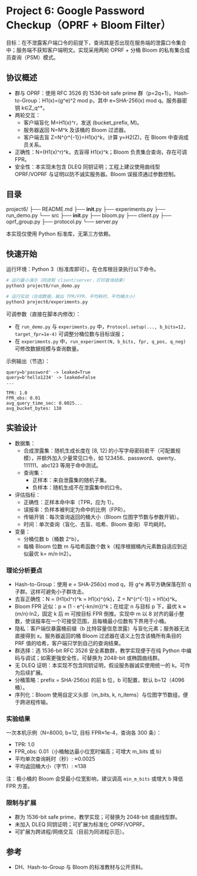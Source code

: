 # Project 6: Google Password Checkup（OPRF + Bloom Filter）

目标：在不泄露客户端口令的前提下，查询其是否出现在服务端的泄露口令集合中；服务端不获知客户端明文。实现采用两轮 OPRF + 分桶 Bloom 的私有集合成员查询（PSM）模式。

## 协议概述

- 群与 OPRF：使用 RFC 3526 的 1536-bit safe prime 群（p=2q+1）。Hash-to-Group：H1(x)=(g^e)^2 mod p，其中 e=SHA-256(x) mod q。服务器密钥 k∈Z_q^*。
- 两轮交互：
  - 客户端盲化 M=H1(x)^r，发送 (bucket_prefix, M)。
  - 服务器返回 N=M^k 及该桶的 Bloom 过滤器。
  - 客户端去盲 Z=N^{r^{-1}}=H1(x)^k，计算 y=H2(Z)，在 Bloom 中查询成员关系。
- 正确性：N=(H1(x)^r)^k，去盲得 H1(x)^k；Bloom 负责集合查询，存在可调 FPR。
- 安全性：本实现未包含 DLEQ 同钥证明；工程上建议使用曲线型 OPRF/VOPRF 与证明以防不诚实服务器。Bloom 误报须通过参数控制。

## 目录

project6/
├── README.md
├── __init__.py
├── experiments.py
├── run_demo.py
└── src
    ├── __init__.py
    ├── bloom.py
    ├── client.py
    ├── oprf_group.py
    ├── protocol.py
    └── server.py

本实现仅使用 Python 标准库，无第三方依赖。

## 快速开始
运行环境：Python 3（标准库即可）。在仓库根目录执行以下命令。

```zsh
# 运行最小演示（同进程 client/server，打印查询结果）
python3 project6/run_demo.py

# 运行实验（合成数据，输出 TPR/FPR、平均耗时、平均桶大小）
python3 project6/experiments.py
```

可调参数（直接在脚本内修改）：
- 在 `run_demo.py` 与 `experiments.py` 中，`Protocol.setup(..., b_bits=12, target_fpr=1e-4)` 可调整分桶位数与目标误报；
- 在 `experiments.py` 中，`run_experiment(N, b_bits, fpr, q_pos, q_neg)` 可修改数据规模与查询数量。

示例输出（节选）：

```text
query=b'password' -> leaked=True
query=b'hello1234' -> leaked=False
...

TPR: 1.0
FPR_obs: 0.01
avg_query_time_sec: 0.0025...
avg_bucket_bytes: 138
```

## 实验设计

- 数据集：
  - 合成泄露集：随机生成长度在 [8, 12] 的小写字母密码若干（可配置规模），并额外加入少量常见口令，如 123456、password、qwerty、111111、abc123 等用于命中测试。
  - 查询集：
    - 正样本：来自泄露集的随机子集。
    - 负样本：随机生成不在泄露集中的口令。
- 评估指标：
  - 正确性：正样本命中率（TPR，应为 1）。
  - 误报率：负样本被判定为命中的比例（FPR）。
  - 传输开销：每次查询返回的桶大小（Bloom 位图字节数与参数开销）。
  - 时间：单次查询（盲化、去盲、哈希、Bloom 查询）平均耗时。
- 变量：
  - 分桶位数 b（桶数 2^b）。
  - 每桶 Bloom 位数 m 与哈希函数个数 k（程序根据桶内元素数自适应到近似最优 k= m/n·ln2）。

### 理论分析要点

- Hash-to-Group：使用 e = SHA-256(x) mod q，将 g^e 再平方确保落在阶 q 子群。这样可避免小子群攻击。
- 去盲正确性：N = (H1(x)^r)^k = H1(x)^{rk}，Z = N^{r^{-1}} = H1(x)^k。
- Bloom FPR 近似：p ≈ (1 - e^{-kn/m})^k；在给定 n 与目标 p 下，最优 k ≈ (m/n)·ln2，固定 k 后 m 可按目标 FPR 倒推。实现中 m 以 8 对齐的最小整数，使误报率在一个可接受范围，且每桶最小位数有下界用于小桶。
- 隐私：客户端仅暴露桶前缀（b 比特容量信息泄露）与盲化元素；服务器无法直接得到 x。服务器返回的桶 Bloom 过滤器在语义上包含该桶所有条目的 PRF 值的哈希，客户端只学到自己的查询结果。
- 群选择：选 1536-bit RFC 3526 安全素数群，教学实现便于在纯 Python 中编码与调试；如需更强安全性，可替换为 2048-bit 或椭圆曲线群。
- 无 DLEQ 证明：本实现不包含同钥证明，假设服务器诚实使用统一的 k。可作为后续扩展。
- 分桶策略：prefix = SHA-256(x) 的前 b 位，b 可配置，默认 b=12（4096 桶）。
- 序列化：Bloom 使用自定义头部（m_bits, k, n_items）与位图字节数组，便于跨进程传输。

### 实验结果

一次本机示例（N=8000, b=12, 目标 FPR≈1e-4，查询各 300 条）：
- TPR: 1.0
- FPR_obs: 0.01（小桶触达最小位宽时偏高；可增大 m_bits 或 b）
- 平均单次查询耗时（秒）: ≈0.0025
- 平均返回桶大小（字节）: ≈138

注：极小桶的 Bloom 会受最小位宽影响，建议调高 `min_m_bits` 或增大 b 降低 FPR 方差。

### 限制与扩展

- 群为 1536-bit safe prime，教学实现；可替换为 2048-bit 或曲线型群。
- 未加入 DLEQ 同钥证明；可扩展为标准化 OPRF/VOPRF。
- 可扩展为跨进程/网络交互（目前为同进程示范）。

## 参考

- DH、Hash-to-Group 与 Bloom 的标准教材与公开资料。
